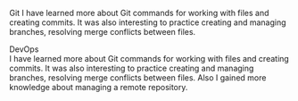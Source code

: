 Git
I have learned more about Git commands for working with files and creating commits. It was also interesting to practice creating and managing branches, resolving merge conflicts between files.


DevOps  
I have learned more about Git commands for working with files and creating commits. It was also interesting to practice creating and managing branches, resolving merge conflicts between files.
Also I gained more knowledge about managing a remote repository.
